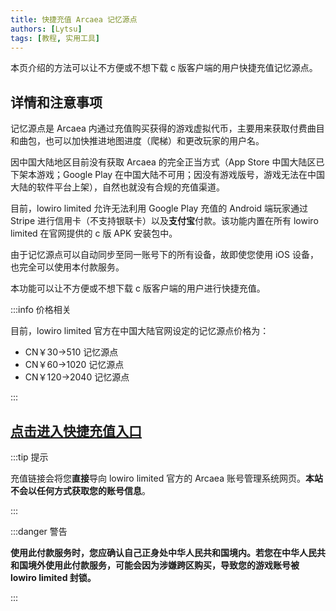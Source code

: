 ```yaml
---
title: 快捷充值 Arcaea 记忆源点
authors: [Lytsu]
tags: [教程, 实用工具]
---
```


本页介绍的方法可以让不方便或不想下载 c 版客户端的用户快捷充值记忆源点。

<!--truncate-->

## 详情和注意事项

记忆源点是 Arcaea 内通过充值购买获得的游戏虚拟代币，主要用来获取付费曲目和曲包，也可以加快推进地图进度（爬梯）和更改玩家的用户名。

因中国大陆地区目前没有获取 Arcaea 的完全正当方式（App Store 中国大陆区已下架本游戏；Google Play 在中国大陆不可用；因没有游戏版号，游戏无法在中国大陆的软件平台上架），自然也就没有合规的充值渠道。

目前，lowiro limited 允许无法利用 Google Play 充值的 Android 端玩家通过 Stripe 进行信用卡（不支持银联卡）以及**支付宝**付款。该功能内置在所有 lowiro limited 在官网提供的 c 版 APK 安装包中。

由于记忆源点可以自动同步至同一账号下的所有设备，故即使您使用 iOS 设备，也完全可以使用本付款服务。

本功能可以让不方便或不想下载 c 版客户端的用户进行快捷充值。

:::info 价格相关

目前，lowiro limited 官方在中国大陆官网设定的记忆源点价格为：

- CN￥30→510 记忆源点
- CN￥60→1020 记忆源点
- CN￥120→2040 记忆源点

:::

## [点击进入快捷充值入口](https://arcaea.lowiro.com/zh/login?r=checkout&t=233)

:::tip 提示

充值链接会将您**直接**导向 lowiro limited 官方的 Arcaea 账号管理系统网页。**本站不会以任何方式获取您的账号信息**。

:::

:::danger 警告

**使用此付款服务时，您应确认自己正身处中华人民共和国境内。若您在中华人民共和国境外使用此付款服务，可能会因为涉嫌跨区购买，导致您的游戏账号被 lowiro limited 封锁。**

:::





